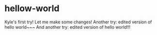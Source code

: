 # hellow-world
Kyle's first try!
Let me make some changes!
Another try: edited version of hello world~~~
And another try: edited version of hello world!!!
